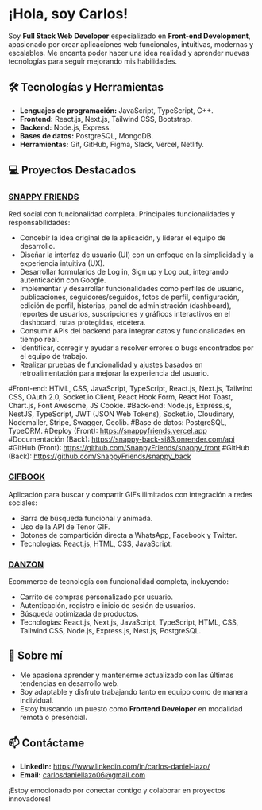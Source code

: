 # ¡Hola, soy Carlos!

Soy **Full Stack Web Developer** especializado en **Front-end Development**, apasionado por crear aplicaciones web funcionales, intuitivas, modernas y escalables. Me encanta poder hacer una idea realidad y aprender nuevas tecnologías para seguir mejorando mis habilidades.

## 🛠️ Tecnologías y Herramientas
- **Lenguajes de programación:** JavaScript, TypeScript, C++.
- **Frontend:** React.js, Next.js, Tailwind CSS, Bootstrap.
- **Backend:** Node.js, Express.
- **Bases de datos:** PostgreSQL, MongoDB.
- **Herramientas:** Git, GitHub, Figma, Slack, Vercel, Netlify.

## 💻 Proyectos Destacados
### [SNAPPY FRIENDS](https://github.com/SnappyFriends/snappy_front)
Red social con funcionalidad completa. Principales funcionalidades y responsabilidades:
- Concebir la idea original de la aplicación, y liderar el equipo de desarrollo.
- Diseñar la interfaz de usuario (UI) con un enfoque en la simplicidad y la experiencia intuitiva (UX).
- Desarrollar formularios de Log in, Sign up y Log out, integrando autenticación con Google.
- Implementar y desarrollar funcionalidades como perfiles de usuario, publicaciones, seguidores/seguidos, fotos de perfil, configuración, edición de perfil, historias, panel de administración (dashboard), reportes de usuarios, suscripciones y gráficos interactivos en el dashboard, rutas protegidas, etcétera.
- Consumir APIs del backend para integrar datos y funcionalidades en tiempo real.
- Identificar, corregir y ayudar a resolver errores o bugs encontrados por el equipo de trabajo.
- Realizar pruebas de funcionalidad y ajustes basados en retroalimentación para mejorar la experiencia del usuario.

#Front-end: HTML, CSS, JavaScript, TypeScript, React.js, Next.js, Tailwind CSS, OAuth 2.0, Socket.io Client, React Hook Form, React Hot Toast, Chart.js, Font Awesome, JS Cookie.
#Back-end: Node.js, Express.js, NestJS, TypeScript, JWT (JSON Web Tokens), Socket.io, Cloudinary, Nodemailer, Stripe, Swagger, Geolib.
#Base de datos: PostgreSQL, TypeORM.
#Deploy (Front): https://snappyfriends.vercel.app
#Documentación (Back): https://snappy-back-si83.onrender.com/api
#GitHub (Front): https://github.com/SnappyFriends/snappy_front
#GitHub (Back): https://github.com/SnappyFriends/snappy_back

### [GIFBOOK](https://github.com/CarlosDanielOK/Dan-GIFBOOK)
Aplicación para buscar y compartir GIFs ilimitados con integración a redes sociales:
- Barra de búsqueda funcional y animada.
- Uso de la API de Tenor GIF.
- Botones de compartición directa a WhatsApp, Facebook y Twitter.
- Tecnologías: React.js, HTML, CSS, JavaScript.

### [DANZON](https://github.com/pi-rym/PM4FE-CarlosDanielOK)
Ecommerce de tecnología con funcionalidad completa, incluyendo:
- Carrito de compras personalizado por usuario.
- Autenticación, registro e inicio de sesión de usuarios.
- Búsqueda optimizada de productos.
- Tecnologías: React.js, Next.js, JavaScript, TypeScript, HTML, CSS, Tailwind CSS, Node.js, Express.js, Nest.js, PostgreSQL.

## 🌟 Sobre mí
- Me apasiona aprender y mantenerme actualizado con las últimas tendencias en desarrollo web.
- Soy adaptable y disfruto trabajando tanto en equipo como de manera individual.
- Estoy buscando un puesto como **Frontend Developer** en modalidad remota o presencial.

## 📫 Contáctame
- **LinkedIn:** https://www.linkedin.com/in/carlos-daniel-lazo/
- **Email:** carlosdaniellazo06@gmail.com

¡Estoy emocionado por conectar contigo y colaborar en proyectos innovadores!
